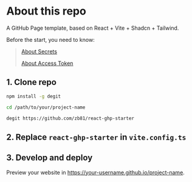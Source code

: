 # About this repo

A GitHub Page template, based on React + Vite + Shadcn + Tailwind.

Before the start, you need to know:

> [About Secrets](https://docs.github.com/en/actions/security-guides/encrypted-secrets#about-encrypted-secrets)
>
> [About Access Token](https://docs.github.com/en/authentication/keeping-your-account-and-data-secure/creating-a-personal-access-token#about-personal-access-tokens)

## 1. Clone repo

```bash
npm install -g degit

cd /path/to/your/project-name

degit https://github.com/zb81/react-ghp-starter
```

## 2. Replace `react-ghp-starter` in `vite.config.ts`

## 3. Develop and deploy

Preview your website in https://your-username.github.io/project-name.
